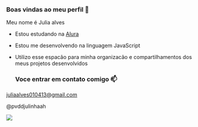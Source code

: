 ### Boas vindas ao meu perfil 💙

Meu nome é Julia alves

- Estou estudando na [Alura](https://www.alura.com.br)
- Estou me desenvolvendo na linguagem JavaScript
- Utilizo esse espacão para minha organizacão e compartilhamentos dos meus projetos desenvolvidos

  ### Voce entrar em contato comigo 📫

juliaalves010413@gmail.com

@pvddjulinhaah

![](https://media1.tenor.com/m/opEBWw0uddoAAAAC/umm.gif)


